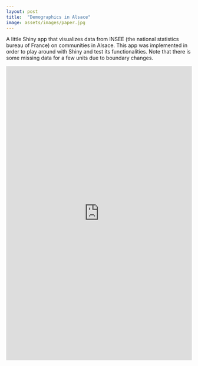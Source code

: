 ```yaml
---
layout: post
title:  "Demographics in Alsace"
image: assets/images/paper.jpg
---
```


A little Shiny app that visualizes data from INSEE (the national statistics bureau of France) on communities in Alsace. This app was implemented in order to play around with Shiny and test its functionalities. Note that there is some missing data for a few units due to boundary changes.

<p><iframe style="width:100%;" height="800" src="https://chodera.shinyapps.io/alsace-app/" frameborder="0" allowfullscreen></iframe></p>

